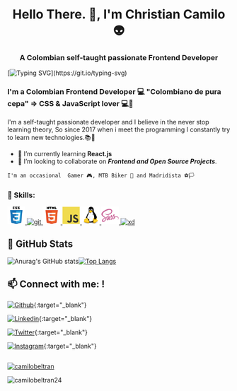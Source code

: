 <h1 align="center">Hello There. 👋, I'm Christian Camilo 👽</h1>
<h3 align="center">A Colombian self-taught passionate Frontend Developer</h3>

[![Typing SVG](https://readme-typing-svg.herokuapp.com?font=Cascadia+Code&color=%23ffffffEB&lines=Frontend+Developer+💻;CSS+|+JS+Lover+💛💻🤟;)](https://git.io/typing-svg)
### I'm a Colombian Frontend Developer 💻 "Colombiano de pura cepa" => CSS & JavaScript lover 💻🤟
I'm a self-taught passionate developer and I believe in the never stop learning theory, So since 2017 when i meet the programming I constantly try to learn new technologies.📚👀  
- 🌱 I’m currently learning **React.js**
- 👯 I’m looking to collaborate on ***Frontend and Open Source Projects***.

`
  I'm an occasional  Gamer 🎮, MTB Biker 🚴 and Madridista ⚽️🏳          
`
<h3 align="left">🔨 Skills:</h3>
<p align="left"> <a href="https://www.w3schools.com/css/" target="_blank"> <img src="https://raw.githubusercontent.com/devicons/devicon/master/icons/css3/css3-original-wordmark.svg" alt="css3" width="40" height="40"/> </a> <a href="https://git-scm.com/" target="_blank"> <img src="https://www.vectorlogo.zone/logos/git-scm/git-scm-icon.svg" alt="git" width="40" height="40"/> </a> <a href="https://www.w3.org/html/" target="_blank"> <img src="https://raw.githubusercontent.com/devicons/devicon/master/icons/html5/html5-original-wordmark.svg" alt="html5" width="40" height="40"/> </a> <a href="https://developer.mozilla.org/en-US/docs/Web/JavaScript" target="_blank"> <img src="https://raw.githubusercontent.com/devicons/devicon/master/icons/javascript/javascript-original.svg" alt="javascript" width="40" height="40"/> </a> <a href="https://www.linux.org/" target="_blank"> <img src="https://raw.githubusercontent.com/devicons/devicon/master/icons/linux/linux-original.svg" alt="linux" width="40" height="40"/> </a> <a href="https://sass-lang.com" target="_blank"> <img src="https://raw.githubusercontent.com/devicons/devicon/master/icons/sass/sass-original.svg" alt="sass" width="40" height="40"/> </a> <a href="https://www.adobe.com/products/xd.html" target="_blank"> <img src="https://cdn.worldvectorlogo.com/logos/adobe-xd.svg" alt="xd" width="40" height="40"/> </a> </p>

## 📘 GitHub Stats
![Anurag's GitHub stats](https://github-readme-stats.vercel.app/api?username=CamiloBeltran24&show_icons=true)[![Top Langs](https://github-readme-stats.vercel.app/api/top-langs/?username=CamiloBeltran24&layout=compact)](https://github.com/Camilobeltran24/github-readme-stats)
 
<!-- ## 
<code><img height="20" src="https://raw.githubusercontent.com/github/explore/80688e429a7d4ef2fca1e82350fe8e3517d3494d/topics/html/html.png"></code>
<code><img height="20" src="https://raw.githubusercontent.com/github/explore/80688e429a7d4ef2fca1e82350fe8e3517d3494d/topics/css/css.png"></code>
<code><img height="20" src="https://raw.githubusercontent.com/github/explore/80688e429a7d4ef2fca1e82350fe8e3517d3494d/topics/sass/sass.png"></code>
<code><img height="20" src="https://raw.githubusercontent.com/github/explore/80688e429a7d4ef2fca1e82350fe8e3517d3494d/topics/less/less.png"></code>
<code><img height="20" src="https://raw.githubusercontent.com/github/explore/80688e429a7d4ef2fca1e82350fe8e3517d3494d/topics/javascript/javascript.png"></code>
<code><img height="20" src="https://raw.githubusercontent.com/github/explore/80688e429a7d4ef2fca1e82350fe8e3517d3494d/topics/git/git.png"></code> -->



## 📫 Connect with me: !
[![Github](https://img.shields.io/badge/-Github-333?style=flat&logo=Github&logoColor=white)](https://github.com/CamiloBeltran24){:target="_blank"}

[![Linkedin](https://img.shields.io/badge/-LinkedIn-0077b5?style=flat&logo=Linkedin&logoColor=white)](https://www.linkedin.com/in/camilobeltran24/){:target="_blank"}

[![Twitter](https://img.shields.io/badge/-Twitter-1da1f2?style=flat&logo=Twitter&logoColor=white)](https://twitter.com/CamiloBeltran){:target="_blank"}

[![Instagram](https://img.shields.io/badge/-Instagram-e1306c?style=flat&logo=Instagram&logoColor=white)](https://www.instagram.com/camilobeltran24/){:target="_blank"}

## 

<p align="left"> <a href="https://twitter.com/camilobeltran" target="blank"><img src="https://img.shields.io/twitter/follow/camilobeltran?logo=twitter&style=for-the-badge" alt="camilobeltran" /></a> </p>
<p align="left"> <img src="https://komarev.com/ghpvc/?username=camilobeltran24&label=Profile%20views&color=0e75b6&style=flat" alt="camilobeltran24" /> </p>
        

<!---
CamiloBeltran24/CamiloBeltran24 is a ✨ special ✨ repository because its `README.md` (this file) appears on your GitHub profile.
You can click the Preview link to take a look at your changes.
--->



<!-- <h3 align="left">Connect with me:</h3>
<p align="left">
<a href="https://twitter.com/camilobeltran" target="blank"><img align="center" src="https://raw.githubusercontent.com/rahuldkjain/github-profile-readme-generator/master/src/images/icons/Social/twitter.svg" alt="camilobeltran" height="30" width="40" /></a>
<a href="https://linkedin.com/in/camilobeltran24" target="blank"><img align="center" src="https://raw.githubusercontent.com/rahuldkjain/github-profile-readme-generator/master/src/images/icons/Social/linked-in-alt.svg" alt="camilobeltran24" height="30" width="40" /></a>
<a href="https://instagram.com/camilobeltran24" target="blank"><img align="center" src="https://raw.githubusercontent.com/rahuldkjain/github-profile-readme-generator/master/src/images/icons/Social/instagram.svg" alt="camilobeltran24" height="30" width="40" /></a>
</p> -->


<!-- <p><img align="center" src="https://github-readme-streak-stats.herokuapp.com/?user=camilobeltran24&" alt="camilobeltran24" /></p> -->
